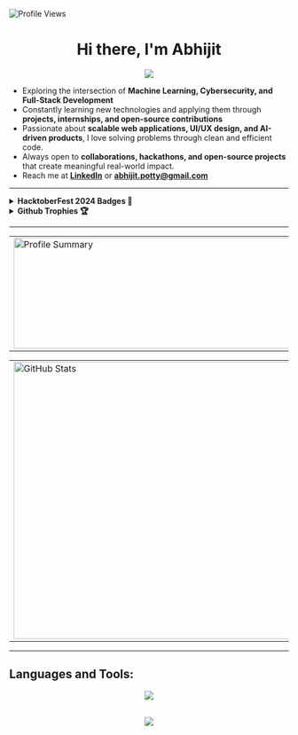 <p align="left">
  <img src="https://komarev.com/ghpvc/?username=Abhi8756&label=Profile%20views&color=0e75b6&style=flat" alt="Profile Views" />
</p>

<h1 align="center">
  Hi there, I'm Abhijit
</h1>

<p align="center">
  <img src="https://readme-typing-svg.demolab.com/?lines=Full+Stack+Developer;Always+Learning+and+Building;Chess+%7C+Coding+%7C+Fitness&center=true&width=500&height=25">
</p>

-  Exploring the intersection of **Machine Learning, Cybersecurity, and Full-Stack Development**  
-  Constantly learning new technologies and applying them through **projects, internships, and open-source contributions**  
-  Passionate about **scalable web applications, UI/UX design, and AI-driven products**, I love solving problems through clean and efficient code.  
-  Always open to **collaborations, hackathons, and open-source projects** that create meaningful real-world impact.  
-  Reach me at **[LinkedIn](https://www.linkedin.com/in/abhijit-potty)** or **abhijit.potty@gmail.com**  

---

<details>
  <summary><b>HacktoberFest 2024 Badges 🎉</b></summary>

  [![An image of @abhi8756's Holopin badges, which is a link to view their full Holopin profile](https://holopin.me/abhi8756)](https://holopin.io/@abhi8756)

</details>

<details>
  <summary><b>Github Trophies 🏆</b></summary>

  [![trophy](https://github-profile-trophy.vercel.app/?username=Abhi8756&title=-Stars,-Followers,-Reviews&theme=monokai)](https://github.com/ryo-ma/github-profile-trophy)

</details>

---

<table width="100%" align="center">
<tr>
<td>
  <img height="200em" width="700em" src="http://github-profile-summary-cards.vercel.app/api/cards/profile-details?username=Abhi8756&theme=radical" alt="Profile Summary">
</td>
<td>
  <img height="180em" width="500em" src="https://github-readme-stats.vercel.app/api/top-langs/?username=Abhi8756&hide_border=true&theme=dark&layout=compact"/>
</td>
</tr>
</table>

<table width="100%" align="center">
<tr>
<td>
  <img width="500em" src="https://github-readme-stats.vercel.app/api?username=Abhi8756&show_icons=true&locale=en&theme=radical" alt="GitHub Stats"/>
</td>
<td>
  <a href="https://git.io/streak-stats"><img height="180em" width="700em" src="https://streak-stats.demolab.com?user=Abhi8756&theme=dark&hide_border=true" alt="GitHub Streak" /></a>
</td>
</tr>
</table>

---

##  Languages and Tools:
<div align="center">
  <img src="https://skillicons.dev/icons?i=html,css,js,react,tailwind,git,github,vscode,mongodb,java,cpp,python,express,nodejs,mysql" />
</div>


<br>

<p align="center">
  <img src="https://capsule-render.vercel.app/api?type=waving&color=gradient&height=60&section=footer"/>
</p>
